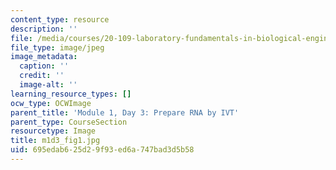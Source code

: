 ```yaml
---
content_type: resource
description: ''
file: /media/courses/20-109-laboratory-fundamentals-in-biological-engineering-spring-2010/695edab625d29f93ed6a747bad3d5b58_m1d3_fig1.jpg
file_type: image/jpeg
image_metadata:
  caption: ''
  credit: ''
  image-alt: ''
learning_resource_types: []
ocw_type: OCWImage
parent_title: 'Module 1, Day 3: Prepare RNA by IVT'
parent_type: CourseSection
resourcetype: Image
title: m1d3_fig1.jpg
uid: 695edab6-25d2-9f93-ed6a-747bad3d5b58
---
```

